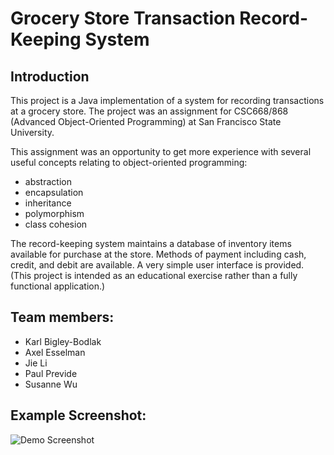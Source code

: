 
# Grocery Store Transaction Record-Keeping System 

## Introduction

This project is a Java implementation of a system for recording transactions at a grocery store.  The project was an assignment for CSC668/868 (Advanced Object-Oriented Programming) at San Francisco State University.  

This assignment was an opportunity to get more experience with several useful concepts relating to object-oriented programming: 
- abstraction
- encapsulation
- inheritance
- polymorphism
- class cohesion

The record-keeping system maintains a database of inventory items available for purchase at the store.  Methods of payment including cash, credit, and debit are available.  A very simple user interface is provided.  (This project is intended as an educational exercise rather than a fully functional application.)

## Team members:
- Karl Bigley-Bodlak
- Axel Esselman
- Jie Li
- Paul Previde
- Susanne Wu

## Example Screenshot:

![Demo Screenshot](https://github.com/pprevide/grocery-store/blob/master/assets/demo.png)








